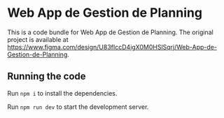 
  # Web App de Gestion de Planning

  This is a code bundle for Web App de Gestion de Planning. The original project is available at https://www.figma.com/design/U83fIccD4igX0M0HSlSqrj/Web-App-de-Gestion-de-Planning.

  ## Running the code

  Run `npm i` to install the dependencies.

  Run `npm run dev` to start the development server.
  